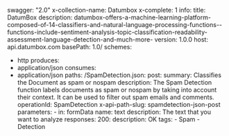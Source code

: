 swagger: "2.0"
x-collection-name: Datumbox
x-complete: 1
info:
  title: DatumBox
  description: datumbox-offers-a-machine-learning-platform-composed-of-14-classifiers-and-natural-language-processing-functions--functions-include-sentiment-analysis-topic-classification-readability-assessment-language-detection-and-much-more-
  version: 1.0.0
host: api.datumbox.com
basePath: 1.0/
schemes:
- http
produces:
- application/json
consumes:
- application/json
paths:
  /SpamDetection.json:
    post:
      summary: Classifies the Document as spam or nospam
      description: The Spam Detection function labels documents as spam or nospam
        by taking into account their context. It can be used to filter out spam emails
        and comments.
      operationId: SpamDetection
      x-api-path-slug: spamdetection-json-post
      parameters:
      - in: formData
        name: text
        description: The text that you want to analyze
      responses:
        200:
          description: OK
      tags:
      - Spam
      - Detection
